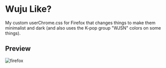 # Wuju Like?
My custom userChrome.css for Firefox that changes things to make them minimalist and dark (and also uses the K-pop group "WJSN" colors on some things).

## Preview
![firefox](https://github.com/chrsjx/firefoxcss/assets/132371313/1f5742d0-208c-4bca-8a3b-741a1b5a18d7)
